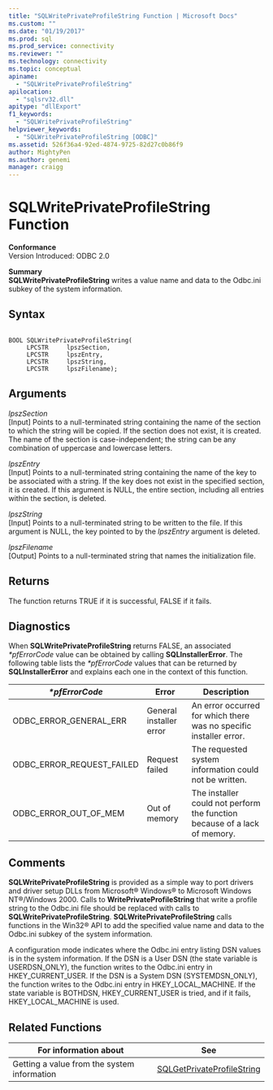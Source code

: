 ```yaml
---
title: "SQLWritePrivateProfileString Function | Microsoft Docs"
ms.custom: ""
ms.date: "01/19/2017"
ms.prod: sql
ms.prod_service: connectivity
ms.reviewer: ""
ms.technology: connectivity
ms.topic: conceptual
apiname: 
  - "SQLWritePrivateProfileString"
apilocation: 
  - "sqlsrv32.dll"
apitype: "dllExport"
f1_keywords: 
  - "SQLWritePrivateProfileString"
helpviewer_keywords: 
  - "SQLWritePrivateProfileString [ODBC]"
ms.assetid: 526f36a4-92ed-4874-9725-82d27c0b86f9
author: MightyPen
ms.author: genemi
manager: craigg
---
```

# SQLWritePrivateProfileString Function
**Conformance**  
 Version Introduced: ODBC 2.0  
  
 **Summary**  
 **SQLWritePrivateProfileString** writes a value name and data to the Odbc.ini subkey of the system information.  
  
## Syntax  
  
```  
  
BOOL SQLWritePrivateProfileString(  
     LPCSTR     lpszSection,  
     LPCSTR     lpszEntry,  
     LPCSTR     lpszString,  
     LPCSTR     lpszFilename);  
```  
  
## Arguments  
 *lpszSection*  
 [Input] Points to a null-terminated string containing the name of the section to which the string will be copied. If the section does not exist, it is created. The name of the section is case-independent; the string can be any combination of uppercase and lowercase letters.  
  
 *lpszEntry*  
 [Input] Points to a null-terminated string containing the name of the key to be associated with a string. If the key does not exist in the specified section, it is created. If this argument is NULL, the entire section, including all entries within the section, is deleted.  
  
 *lpszString*  
 [Input] Points to a null-terminated string to be written to the file. If this argument is NULL, the key pointed to by the *lpszEntry* argument is deleted.  
  
 *lpszFilename*  
 [Output] Points to a null-terminated string that names the initialization file.  
  
## Returns  
 The function returns TRUE if it is successful, FALSE if it fails.  
  
## Diagnostics  
 When **SQLWritePrivateProfileString** returns FALSE, an associated *\*pfErrorCode* value can be obtained by calling **SQLInstallerError**. The following table lists the *\*pfErrorCode* values that can be returned by **SQLInstallerError** and explains each one in the context of this function.  
  
|*\*pfErrorCode*|Error|Description|  
|---------------------|-----------|-----------------|  
|ODBC_ERROR_GENERAL_ERR|General installer error|An error occurred for which there was no specific installer error.|  
|ODBC_ERROR_REQUEST_FAILED|Request failed|The requested system information could not be written.|  
|ODBC_ERROR_OUT_OF_MEM|Out of memory|The installer could not perform the function because of a lack of memory.|  
  
## Comments  
 **SQLWritePrivateProfileString** is provided as a simple way to port drivers and driver setup DLLs from Microsoft® Windows® to Microsoft Windows NT®/Windows 2000. Calls to **WritePrivateProfileString** that write a profile string to the Odbc.ini file should be replaced with calls to **SQLWritePrivateProfileString**. **SQLWritePrivateProfileString** calls functions in the Win32® API to add the specified value name and data to the Odbc.ini subkey of the system information.  
  
 A configuration mode indicates where the Odbc.ini entry listing DSN values is in the system information. If the DSN is a User DSN (the state variable is USERDSN_ONLY), the function writes to the Odbc.ini entry in HKEY_CURRENT_USER. If the DSN is a System DSN (SYSTEMDSN_ONLY), the function writes to the Odbc.ini entry in HKEY_LOCAL_MACHINE. If the state variable is BOTHDSN, HKEY_CURRENT_USER is tried, and if it fails, HKEY_LOCAL_MACHINE is used.  
  
## Related Functions  
  
|For information about|See|  
|---------------------------|---------|  
|Getting a value from the system information|[SQLGetPrivateProfileString](../../../odbc/reference/syntax/sqlgetprivateprofilestring-function.md)|
